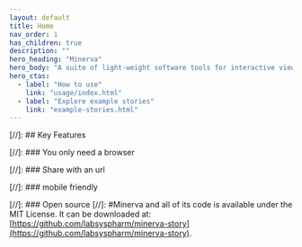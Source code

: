 ```yaml
---
layout: default
title: Home
nav_order: 1
has_children: true
description: ""
hero_heading: "Minerva"
hero_body: "A suite of light-weight software tools for interactive viewing and fast sharing of large image data."
hero_ctas:
  - label: "How to use"
    link: "usage/index.html"
  - label: "Explore example stories"
    link: "example-stories.html"
---
```


[//]: ## Key Features

[//]: ### You only need a browser

[//]: ### Share with an url

[//]: ### mobile friendly

[//]: ### Open source
[//]: #Minerva and all of its code is available under the MIT License. It can be downloaded at: [https://github.com/labsyspharm/minerva-story](https://github.com/labsyspharm/minerva-story).






